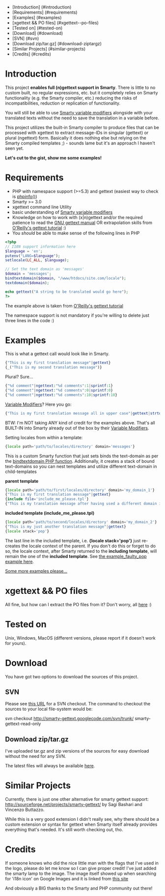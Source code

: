* [Introduction] (#introduction)
* [Requirements] (#requirements)
* [Examples] (#examples)
* [xgettext && PO files] (#xgettext--po-files)
* [Tested on] (#tested-on)
* [Download] (#download)
* [SVN] (#svn)
* [Download zip/tar.gz] (#download-ziptargz)
* [Similar Projects] (#similar-projects)
* [Credits] (#credits)

# Introduction

This project **enables full (n)gettext support in Smarty**. There is little to no custom built, no regular expressions, etc. but it completely relies on Smarty functionality (e.g. the Smarty compiler, etc.) reducing the risks of incompatibilities, reduction or replication of functionality.

You will still be able to use [Smarty variable modifiers](http://www.smarty.net/docs/en/language.modifiers.tpl) alongside with your translated texts without the need to save the translation in a variable before.

This project utilizes the built-in Smarty compiler to produce files that can be processed with xgettext to extract message-IDs in singular (gettext) or plural (ngettext) form. Basically it does nothing else but relying on the Smarty compiled templates ;) - sounds lame but it's an approach I haven't seen yet.

**Let's cut to the gist, show me some examples!**

# Requirements

* PHP with namespace support (>=5.3) and gettext (easiest way to check is [phpinfo()](http://php.net/manual/en/function.phpinfo.php))
* Smarty >= 3.0
* xgettext command line Utility
* basic understanding of [Smarty variable modifiers](http://www.smarty.net/docs/en/language.modifiers.tpl)
* Knowledge on how to work with (x|n)gettext and/or the required patience to read the [GNU gettext manual](http://www.gnu.org/software/gettext/manual/gettext.html) OR extrapolation skills from [O'Reilly's gettext tutorial](http://onlamp.com/pub/a/php/2002/06/13/php.html) :)
* You *should* be able to make sense of the following lines in PHP

```php
<?php
// I18N support information here
$language = 'en';
putenv("LANG=$language"); 
setlocale(LC_ALL, $language);

// Set the text domain as 'messages'
$domain = 'messages';
bindtextdomain($domain, "/www/htdocs/site.com/locale"); 
textdomain($domain);

echo gettext("A string to be translated would go here");
?>
```

The example above is taken from [O'Reilly's gettext tutorial](http://onlamp.com/pub/a/php/2002/06/13/php.html)

The namespace support is not mandatory if you're willing to delete just three lines in the code :)

# Examples

This is what a gettext call would look like in Smarty.

```php
{"This is my first translation message"|gettext}
{_("This is my second translation message")}
```

Plural? Sure...

```php
{"%d comment"|ngettext:"%d comments":1|sprintf:1}
{"%d comment"|ngettext:"%d comments":0|sprintf:0}
{"%d comment"|ngettext:"%d comments":10|sprintf:10}
```

[Variable Modifiers](http://www.smarty.net/docs/en/language.modifiers.tpl)? Here you go:

```php
{"This is my first translation message all in upper case"|gettext|strtoupper}
```

BTW: I'm NOT taking ANY kind of credit for the examples above. That's all BUILT-IN into Smarty already out of the box by their [Variable Modifiers](http://www.smarty.net/docs/en/language.modifiers.tpl).

Setting locales from within a template:

```php
{locale path='path/to/locales/directory' domain='messages'}
```
This is a custom Smarty function that just sets binds the text-domain as per the [bindtextdomain PHP function](http://php.net/manual/en/function.bindtextdomain.php). Additionally, it creates a stack of bound text-domains so you can nest templates and utilize different text-domain in child-templates

**parent template**

```php
{locale path='path/to/first/locales/directory' domain='my_domain_1'}
{"This is my first translation message"|gettext}
{include file='include_me_please.tpl'}
{"This is my translation message after having used a different domain in the included template"|gettext}
```

**included template (include_me_please.tpl)**

```php
{locale path='path/to/second/locales/directory' domain='my_domain_2'}
{"This is my just another translation message"|gettext}
{locale stack='pop'}
```

The last line in the included template, i.e. **{locale stack='pop'}** just re-creates the locale context of the parent. If you don't do this or forget to do so, the locale context, after Smarty returned to the **including template**, will remain the one of the **included template**. See [the example_faulty_pop example here](https://code.google.com/p/smarty-gettext/wiki/SmartyTemplateExamples#example_faulty_pop.php).


[Some more examples please...](http://code.google.com/p/smarty-gettext/wiki/SmartyTemplateExamples)

# xgettext && PO files
All fine, but how can I extract the PO files from it? Don't worry, all [here](https://code.google.com/p/smarty-gettext/wiki/ExtractingPOFiles) :)

# Tested on
Unix, Windows, MacOS (different versions, please report if it doesn't work for yours).

# Download
You have got two options to download the sources of this project.

## SVN
Please see [this URL](http://code.google.com/p/smarty-gettext/source/checkout) for a SVN checkout. The command to checkout the sources to your local file-system would be:

svn checkout http://smarty-gettext.googlecode.com/svn/trunk/ smarty-gettext-read-only 

## Download zip/tar.gz
I've uploaded tar.gz and zip versions of the sources for easy download without the need for any SVN.

The latest files will always be available [here](http://code.google.com/p/smarty-gettext/downloads/list).

# Similar Projects
Currently, there is just one other alternative for smarty gettext support: http://sourceforge.net/projects/smarty-gettext/ by Sagi Bashari and Vincenzo Buttazzo.

While this is a very good extension I didn't really see, why there should be a custom extension or syntax for gettext when Smarty itself already provides everything that's needed. It's still worth checking out, tho.

# Credits
If someone knows who did the nice little man with the flags that I've used in the logo, please do let me know so I can give proper credit! I've just added the smarty lamp to the image. The image itself showed up when searching for 'i18n icon' on Google Images and it is linked from [this site](http://nuget.org/packages?q=i18N)

And obviously a BIG thanks to the Smarty and PHP community out there!
